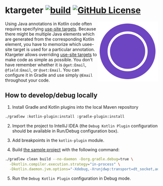 # ktargeter [![build](https://github.com/ktargeter/ktargeter/workflows/build/badge.svg)](https://github.com/ktargeter/ktargeter/actions?query=workflow%3Abuild) [![GitHub License](https://img.shields.io/badge/license-Apache%20License%202.0-blue.svg?style=flat)](https://www.apache.org/licenses/LICENSE-2.0)

<img src="logo.svg" align="right" width="200px" alt="ktargeter logo">

Using Java annotations in Kotlin code often requires specifying
[use-site targets](https://kotlinlang.org/docs/reference/annotations.html#annotation-use-site-targets).
Because there might be multiple Java elements which are generated from the corresponding Kotlin element,
you have to memorize which usee-site target is used for a particular annotation. Ktargeter allows overriding
[use-site targets](https://kotlinlang.org/docs/reference/annotations.html#annotation-use-site-targets)
to make code as simple as possible. You don't have remember whether it is `@get:Email`, `@field:Email`,
or `@set:Email`. You can configure it in Gradle and use simply `@Email` throughout your code. 

## How to develop/debug locally

1. Install Gradle and Kotlin plugins into the local Maven repository
```sh
./gradlew :kotlin-plugin:install :gradle-plugin:install
```

2. Import the project to IntelliJ IDEA (the `Debug Kotlin Plugin` configuration
should be available in Run/Debug configuration box).

3. Add breakpoints in the `kotlin-plugin` module.

4. Build [the sample project](https://github.com/ktargeter/ktargeter-sample)
with the following command:
```sh
./gradlew clean build --no-daemon -Dorg.gradle.debug=true \
  -Dkotlin.compiler.execution.strategy="in-process" \
  -Dkotlin.daemon.jvm.options="-Xdebug,-Xrunjdwp:transport=dt_socket,address=5005,server=y,suspend=n"
```
5. Run the `Debug Kotlin Plugin` configuration in Debug mode.
